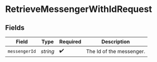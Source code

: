 # RetrieveMessengerWithIdRequest


## Fields

| Field                    | Type                     | Required                 | Description              |
| ------------------------ | ------------------------ | ------------------------ | ------------------------ |
| `messengerId`            | *string*                 | :heavy_check_mark:       | The Id of the messenger. |